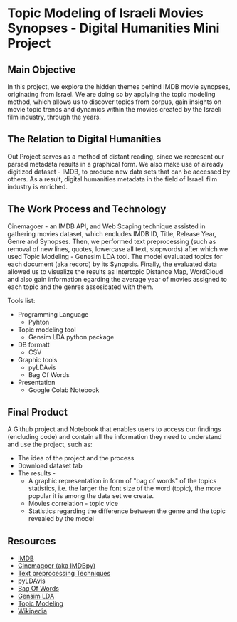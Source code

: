 # Topic Modeling of Israeli Movies Synopses - Digital Humanities Mini Project

## Main Objective

In this project, we explore the hidden themes behind IMDB movie synopses, originating from Israel.
We are doing so by applying the topic modeling method, which allows us to discover topics from corpus, gain insights on movie topic trends and dynamics within the movies created by the Israeli film industry, through the years.

## The Relation to Digital Humanities
Out Project serves as a method of distant reading, since we represent our parsed metadata results in a graphical form.
We also make use of already digitized dataset - IMDB, to produce new data sets that can be accessed by others.
As a result, digital humanities metadata in the field of Israeli film industry is enriched.

## The Work Process and Technology

Cinemagoer - an IMDB API, and Web Scaping technique assisted in gathering movies dataset, which encludes IMDB ID, Title, Release Year, Genre and Synopses.
Then, we performed text preprocessing (such as removal of new lines, quotes, lowercase all text, stopwords) after which we used Topic Modeling - Genesim LDA tool.
The model evaluated topics for each document (aka record) by its Synopsis.
Finally, the evaluated data allowed us to visualize the results as Intertopic Distance Map, WordCloud and also gain information egarding the average year of movies assigned to each topic and the genres assosicated with them.

Tools list:

  * Programming Language
    * Pyhton
  * Topic modeling tool
    * Gensim LDA python package 
  * DB formatt
    * CSV
  * Graphic tools
    * pyLDAvis
    * Bag Of Words   
  * Presentation
    * Google Colab Notebook
     

## Final Product

A Github project and Notebook that enables users to access our findings (encluding code) and contain all the information they need to understand and use the project, such as:
  * The idea of the project and the process
  * Download dataset tab
  * The results -
    * A graphic representation in form of "bag of words" of the topics statistics, i.e. the larger the font size of the word (topic), the more popular it is among the data set we create.
    * Movies correlation - topic vice
    * Statistics regarding the difference between the genre and the topic revealed by the model

## Resources

* [IMDB](https://www.imdb.com)
* [Cinemagoer (aka IMDBpy)](https://imdbpy.readthedocs.io/en/latest/)
* [Text preprocessing Techniques](https://github.com/Deffro/text-preprocessing-techniques/blob/master/techniques.py)
* [pyLDAvis](https://pyldavis.readthedocs.io/en/latest/readme.html)
* [Bag Of Words](https://infogram.com/?utm_source=infogram&utm_medium=webview&utm_campaign=header_logo&utm_content=a5dd0a63-73bc-43d1-8343-61e11a09aeda)
* [Gensim LDA](https://radimrehurek.com/gensim/index.html#install)
* [Topic Modeling](https://en.wikipedia.org/wiki/Topic_model)
* [Wikipedia](https://www.wikipedia.org)
